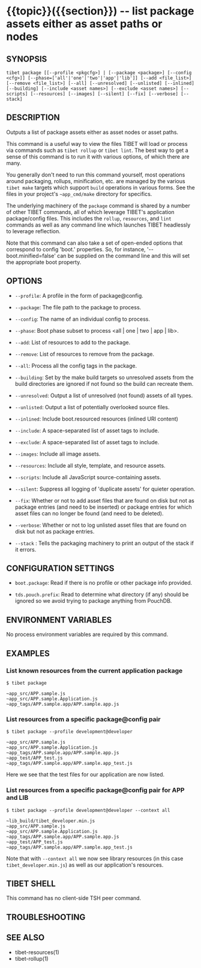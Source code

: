{{topic}}({{section}}) -- list package assets either as asset paths or nodes
=============================================

## SYNOPSIS

`tibet package [[--profile <pkgcfg>] | [--package <package>]
    [--config <cfg>]] [--phase=['all'|'one'|'two'|'app'|'lib']]
    [--add <file_list>] [--remove <file_list>]
    [--all] [--unresolved] [--unlisted] [--inlined] [--building]
    [--include <asset names>] [--exclude <asset names>]
    [--scripts] [--resources] [--images]
    [--silent] [--fix] [--verbose] [--stack]`

## DESCRIPTION

Outputs a list of package assets either as asset nodes or asset paths.

This command is a useful way to view the files TIBET will load or process
via commands such as `tibet rollup` or `tibet lint`. The best way to get a sense
of this command is to run it with various options, of which there are many.

You generally don't need to run this command yourself, most operations around
packaging, rollups, minification, etc. are managed by the various `tibet make`
targets which support `build` operations in various forms. See the files in your
project's `~app_cmd/make` directory for specifics.

The underlying machinery of the `package` command is shared by a number of other
TIBET commands, all of which leverage TIBET's application package/config files.
This includes the `rollup`, `resources`, and `lint` commands as well as any
command line which launches TIBET headlessly to leverage reflection.

Note that this command can also take a set of open-ended options that correspond
to config 'boot.' properties. So, for instance, '--boot.minified=false' can be
supplied on the command line and this will set the appropriate boot property.

## OPTIONS

  * `--profile`:
    A profile in the form of package@config.

  * `--package`:
    The file path to the package to process.

  * `--config`:
    The name of an individual config to process.

  * `--phase`:
    Boot phase subset to process <all | one | two | app | lib>.

  * `--add`:
    List of resources to add to the package.

  * `--remove`:
    List of resources to remove from the package.

  * `--all`:
    Process all the config tags in the package.

  * `--building`:
    Set by the make build targets so unresolved assets from the build
directories are ignored if not found so the build can recreate them.

  * `--unresolved`:
    Output a list of unresolved (not found) assets of all types.

  * `--unlisted`:
    Output a list of potentially overlooked source files.

  * `--inlined`:
    Include boot.resourced resources (inlined URI content)

  * `--include`:
    A space-separated list of asset tags to include.

  * `--exclude`:
    A space-separated list of asset tags to include.

  * `--images`:
    Include all image assets.

  * `--resources`:
    Include all style, template, and resource assets.

  * `--scripts`:
    Include all JavaScript source-containing assets.

  * `--silent`:
    Suppress all logging of 'duplicate assets' for quieter operation.

  * `--fix`:
    Whether or not to add asset files that are found on disk but not as package
entries (and need to be inserted) or package entries for which asset files can
no longer be found (and need to be deleted).

  * `--verbose`:
    Whether or not to log unlisted asset files that are found on disk but not as
package entries.

  * `--stack` :
    Tells the packaging machinery to print an output of the stack if it errors.

## CONFIGURATION SETTINGS

  * `boot.package`:
    Read if there is no profile or other package info provided.

  * `tds.pouch.prefix`:
    Read to determine what directory (if any) should be ignored so we avoid
trying to package anything from PouchDB.

## ENVIRONMENT VARIABLES

No process environment variables are required by this command.

## EXAMPLES

### List known resources from the current application package

    $ tibet package

    ~app_src/APP.sample.js
    ~app_src/APP.sample.Application.js
    ~app_tags/APP.sample.app/APP.sample.app.js

### List resources from a specific package@config pair

    $ tibet package --profile development@developer

    ~app_src/APP.sample.js
    ~app_src/APP.sample.Application.js
    ~app_tags/APP.sample.app/APP.sample.app.js
    ~app_test/APP_test.js
    ~app_tags/APP.sample.app/APP.sample.app_test.js

Here we see that the test files for our application are now listed.

### List resources from a specific package@config pair for APP and LIB

    $ tibet package --profile development@developer --context all

    ~lib_build/tibet_developer.min.js
    ~app_src/APP.sample.js
    ~app_src/APP.sample.Application.js
    ~app_tags/APP.sample.app/APP.sample.app.js
    ~app_test/APP_test.js
    ~app_tags/APP.sample.app/APP.sample.app_test.js

Note that with `--context all` we now see library resources (in this case
`tibet_developer.min.js`) as well as our application's resources.

## TIBET SHELL

This command has no client-side TSH peer command.

## TROUBLESHOOTING


## SEE ALSO

  * tibet-resources(1)
  * tibet-rollup(1)
